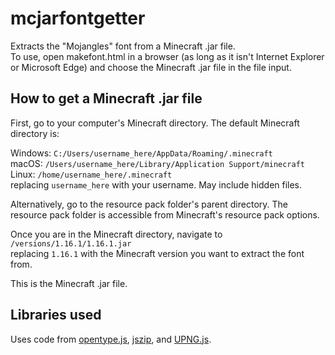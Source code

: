 # mcjarfontgetter

Extracts the "Mojangles" font from a Minecraft .jar file.  
To use, open makefont.html in a browser (as long as it isn't Internet Explorer or Microsoft Edge) and choose the Minecraft .jar file in the file input.  

## How to get a Minecraft .jar file

First, go to your computer's Minecraft directory. The default Minecraft directory is:

Windows: `C:/Users/username_here/AppData/Roaming/.minecraft`  
macOS: `/Users/username_here/Library/Application Support/minecraft`  
Linux: `/home/username_here/.minecraft`  
replacing `username_here` with your username. May include hidden files.

Alternatively, go to the resource pack folder's parent directory. The resource pack folder is accessible from Minecraft's resource pack options.

Once you are in the Minecraft directory, navigate to `/versions/1.16.1/1.16.1.jar`  
replacing `1.16.1` with the Minecraft version you want to extract the font from.

This is the Minecraft .jar file.

## Libraries used

Uses code from [opentype.js](https://github.com/opentypejs/opentype.js), [jszip](https://github.com/Stuk/jszip), and [UPNG.js](https://github.com/photopea/UPNG.js).
